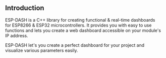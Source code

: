 ## Introduction

ESP-DASH is a C++ library for creating functional & real-time dashboards for ESP8266 & ESP32 microcontrollers. It provides you with easy to use functions and lets you create a web dashboard accessible on your module's IP address. 

ESP-DASH let's you create a perfect dashboard for your project and visualize various parameters easily.